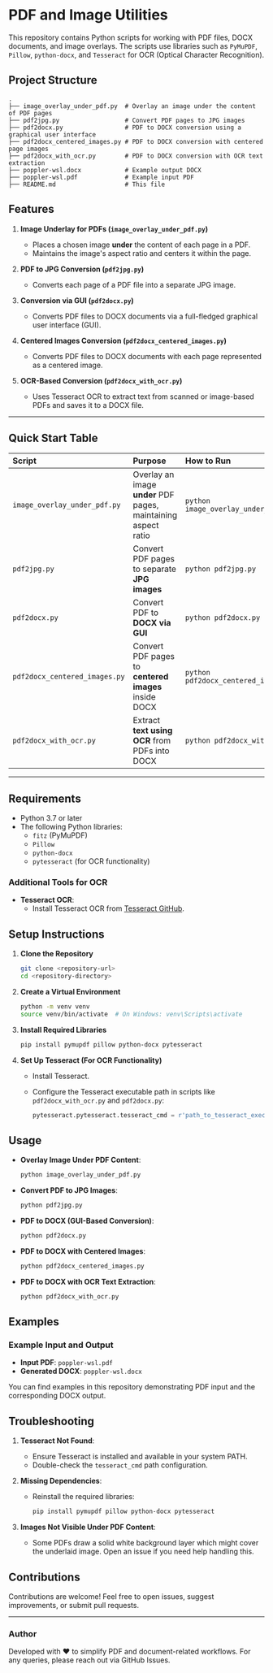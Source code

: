 # PDF and Image Utilities

This repository contains Python scripts for working with PDF files, DOCX documents, and image overlays. The scripts use libraries such as `PyMuPDF`, `Pillow`, `python-docx`, and `Tesseract` for OCR (Optical Character Recognition).

## Project Structure

```text
.
├── image_overlay_under_pdf.py  # Overlay an image under the content of PDF pages
├── pdf2jpg.py                  # Convert PDF pages to JPG images
├── pdf2docx.py                 # PDF to DOCX conversion using a graphical user interface
├── pdf2docx_centered_images.py # PDF to DOCX conversion with centered page images
├── pdf2docx_with_ocr.py        # PDF to DOCX conversion with OCR text extraction
├── poppler-wsl.docx            # Example output DOCX
├── poppler-wsl.pdf             # Example input PDF
├── README.md                   # This file
```

## Features

1. **Image Underlay for PDFs (`image_overlay_under_pdf.py`)**

   - Places a chosen image **under** the content of each page in a PDF.
   - Maintains the image's aspect ratio and centers it within the page.

2. **PDF to JPG Conversion (`pdf2jpg.py`)**

   - Converts each page of a PDF file into a separate JPG image.

3. **Conversion via GUI (`pdf2docx.py`)**

   - Converts PDF files to DOCX documents via a full-fledged graphical user interface (GUI).

4. **Centered Images Conversion (`pdf2docx_centered_images.py`)**

   - Converts PDF files to DOCX documents with each page represented as a centered image.

5. **OCR-Based Conversion (`pdf2docx_with_ocr.py`)**
   - Uses Tesseract OCR to extract text from scanned or image-based PDFs and saves it to a DOCX file.

---

## Quick Start Table

| Script                        | Purpose                                                        | How to Run                           |
| :---------------------------- | :------------------------------------------------------------- | :----------------------------------- |
| `image_overlay_under_pdf.py`  | Overlay an image **under** PDF pages, maintaining aspect ratio | `python image_overlay_under_pdf.py`  |
| `pdf2jpg.py`                  | Convert PDF pages to separate **JPG images**                   | `python pdf2jpg.py`                  |
| `pdf2docx.py`                 | Convert PDF to **DOCX via GUI**                                | `python pdf2docx.py`                 |
| `pdf2docx_centered_images.py` | Convert PDF pages to **centered images** inside DOCX           | `python pdf2docx_centered_images.py` |
| `pdf2docx_with_ocr.py`        | Extract **text using OCR** from PDFs into DOCX                 | `python pdf2docx_with_ocr.py`        |

---

## Requirements

- Python 3.7 or later
- The following Python libraries:
  - `fitz` (PyMuPDF)
  - `Pillow`
  - `python-docx`
  - `pytesseract` (for OCR functionality)

### Additional Tools for OCR

- **Tesseract OCR**:
  - Install Tesseract OCR from [Tesseract GitHub](https://github.com/tesseract-ocr/tesseract).

## Setup Instructions

1. **Clone the Repository**

   ```bash
   git clone <repository-url>
   cd <repository-directory>
   ```

2. **Create a Virtual Environment**

   ```bash
   python -m venv venv
   source venv/bin/activate  # On Windows: venv\Scripts\activate
   ```

3. **Install Required Libraries**

   ```bash
   pip install pymupdf pillow python-docx pytesseract
   ```

4. **Set Up Tesseract (For OCR Functionality)**

   - Install Tesseract.
   - Configure the Tesseract executable path in scripts like `pdf2docx_with_ocr.py` and `pdf2docx.py`:

     ```python
     pytesseract.pytesseract.tesseract_cmd = r'path_to_tesseract_executable'
     ```

## Usage

- **Overlay Image Under PDF Content**:

  ```bash
  python image_overlay_under_pdf.py
  ```

- **Convert PDF to JPG Images**:

  ```bash
  python pdf2jpg.py
  ```

- **PDF to DOCX (GUI-Based Conversion)**:

  ```bash
  python pdf2docx.py
  ```

- **PDF to DOCX with Centered Images**:

  ```bash
  python pdf2docx_centered_images.py
  ```

- **PDF to DOCX with OCR Text Extraction**:

  ```bash
  python pdf2docx_with_ocr.py
  ```

## Examples

### Example Input and Output

- **Input PDF**: `poppler-wsl.pdf`
- **Generated DOCX**: `poppler-wsl.docx`

You can find examples in this repository demonstrating PDF input and the corresponding DOCX output.

## Troubleshooting

1. **Tesseract Not Found**:

   - Ensure Tesseract is installed and available in your system PATH.
   - Double-check the `tesseract_cmd` path configuration.

2. **Missing Dependencies**:

   - Reinstall the required libraries:

     ```bash
     pip install pymupdf pillow python-docx pytesseract
     ```

3. **Images Not Visible Under PDF Content**:
   - Some PDFs draw a solid white background layer which might cover the underlaid image. Open an issue if you need help handling this.

## Contributions

Contributions are welcome!
Feel free to open issues, suggest improvements, or submit pull requests.

---

### Author

Developed with ❤️ to simplify PDF and document-related workflows.
For any queries, please reach out via GitHub Issues.
